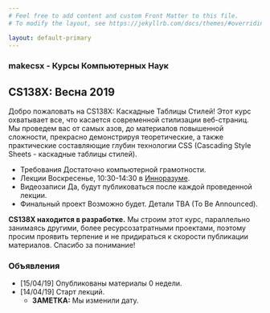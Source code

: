 ```yaml
---
# Feel free to add content and custom Front Matter to this file.
# To modify the layout, see https://jekyllrb.com/docs/themes/#overriding-theme-defaults

layout: default-primary
---
```

<section class="info">
  <h3 class="topic topic--main">makecsx - Курсы Компьютерных Наук</h3>
  <h2 class='info-header'>CS138X: Весна 2019</h2>
  <p>Добро пожаловать на CS138X: Каскадные Таблицы Стилей!
    Этот курс охватывает все, что касается современной стилизации веб-страниц.
      Мы проведем вас от самых азов, до
    материалов повышенной сложности, прекрасно
    демонстрируя теоретические, а также практические составляющие глубин
    технологии CSS (Cascading Style Sheets -
    каскадные таблицы стилей).
  </p>

  <ul>
  <li><span class="label">Требования</span> Достаточно компьютерной грамотности.<br></li>
  <li><span class="label">Лекции</span> Воскресенье, 10:30-14:30 в <a href="https://leader-id.ru/company/243811/">Инноразуме</a>.<br></li>
  <li><span class="label">Видеозаписи</span> Да, будут публиковаться после каждой проведенной лекции.<br></li>
  <li><span class="label">Финальный проект</span> Возможно будет. Детали TBA (To Be Announced).</li>
</ul>

<p><strong>CS138X находится в разработке.</strong> Мы строим этот курс, параллельно занимаясь
  другими, более ресурсозатратными проектами, поэтому просим проявить терпение и
  не придираться к скорости публикации материалов. Спасибо за понимание!</p>
  
</section>
<section class="bottom-text">
        <h3 class="topic">Объявления</h3>
        <ul>
        <li>[15/04/19] Опубликованы материалы 0 недели.</li>
        <li>[14/04/19] Старт лекций.
            <ul>
              <li><strong>ЗАМЕТКА:</strong> Мы изменили дату.</li>
            </ul>
          </li>
          <!-- <li>[5/09/18] <a href="homework/5-sheets.html">Набор Проблем 0</a> опубликован.
            <ul>
              <li><strong>NOTE:</strong> We changed the due date to 5/31, but the late cutoff is still 6/1.</li>
            </ul>
          </li>
          <li>[4/28] <a href="homework/3-flashcards.html">Homework 3</a> is released and is due <strong>Mon, May 8 at 11:59pm</strong> (<em>was: May 5, but extended to the 8th</em>)</li> -->
        </ul>
</section>
